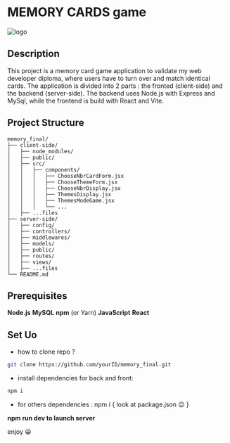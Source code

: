 # MEMORY CARDS game

![logo](https://github.com/houseOftaz/memory_final/assets/148223409/ec692db4-46c7-4284-b417-c9a5c0fbecda)

## Description

This project is a memory card game application to validate my web
developer diploma, where users have to turn over and match identical
cards.
The application is divided into 2 parts :
the fronted (client-side) and the backend (server-side). The backend
uses Node.js with Express and MySql, while the frontend is build with
React and Vite.

## Project Structure

```text
memory_final/
├── client-side/
│   ├── node_modules/
│   ├── public/
│   ├── src/
│   │   ├── components/
│   │   │   ├── ChooseNbrCardForm.jsx
│   │   │   ├── ChooseThemeForm.jsx
│   │   │   ├── ChooseNbrDisplay.jsx
│   │   │   ├── ThemesDisplay.jsx
│   │   │   ├── ThemesModeGame.jsx
│   │   │   └── ...
│   ├── ...files
├── server-side/
│   ├── config/
│   ├── controllers/
│   ├── middlewares/
│   ├── models/
│   ├── public/
│   ├── routes/
│   ├── views/
│   ├── ...files
└── README.md
```

## Prerequisites

**Node.js**
**MySQL**
**npm** (or Yarn)
**JavaScript**
**React**

## Set Uo

- how to clone repo ?

```bash
git clone https://github.com/yourID/memory_final.git
```

- install dependencies for back and front:

```bash
npm i
```

- for others dependencies : npm i { look at package.json :wink: }

**npm run dev to launch server**

enjoy :grinning:
